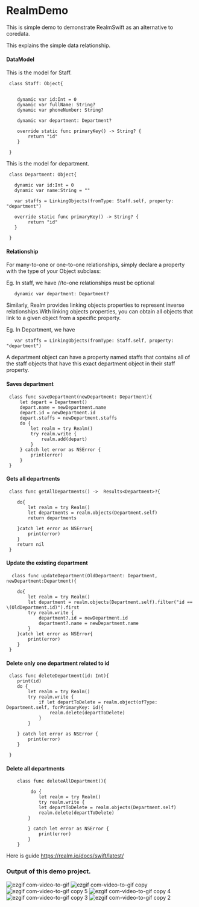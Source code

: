 # RealmDemo


This is simple demo to demonstrate RealmSwift as an alternative to coredata.

This explains the simple data relationship.



 #### DataModel
 
 This is the model for Staff.
 
     class Staff: Object{

       
        dynamic var id:Int = 0
        dynamic var fullName: String?
        dynamic var phoneNumber: String?
        
        dynamic var department: Department?

        override static func primaryKey() -> String? {
            return "id"
        }

     }

 
 
 This is the model for department.
 
     class Department: Object{
     
       dynamic var id:Int = 0
       dynamic var name:String = ""
    
       var staffs = LinkingObjects(fromType: Staff.self, property: "department")
    
       override static func primaryKey() -> String? {
            return "id"
       }
    
     }
     
     
 #### Relationship
 
 For many-to-one or one-to-one relationships, simply declare a property with the type of your Object subclass:
 
 Eg. In staff, we have 
   //to-one relationships must be optional
 
       dynamic var department: Department?
       
Similarly, Realm provides linking objects properties to represent inverse relationships.With linking objects properties, you can obtain all objects that link to a given object from a specific property. 
 
Eg. In Department, we have

       var staffs = LinkingObjects(fromType: Staff.self, property: "department")
        
A department object can have a property named staffs that contains all of the staff objects that have this exact department object in their staff property.

 

 #### Saves department

     class func saveDepartment(newDepartment: Department){
         let depart = Department()
         depart.name = newDepartment.name
         depart.id = newDepartment.id
         depart.staffs = newDepartment.staffs
         do {
             let realm = try Realm()
             try realm.write {
                 realm.add(depart)
             }
         } catch let error as NSError {
             print(error)
         }
     }
    
    
 #### Gets all departments
 
 
     class func getAllDepartments() ->  Results<Department>?{
   
        do{
            let realm = try Realm()
            let departments = realm.objects(Department.self)
            return departments
            
        }catch let error as NSError{
            print(error)
        }
        return nil
     }

#### Update the existing department
 
      class func updateDepartment(OldDepartment: Department, newDepartment:Department){
        
        do{
            let realm = try Realm()
            let department = realm.objects(Department.self).filter("id == \(OldDepartment.id)").first
            try realm.write {
                department?.id = newDepartment.id
                department?.name = newDepartment.name
            }
        }catch let error as NSError{
            print(error)
        }
     }

 #### Delete only one department related to id
 
     class func deleteDepartment(id: Int){
        print(id)
        do {
            let realm = try Realm()
            try realm.write {
                if let departToDelete = realm.object(ofType: Department.self, forPrimaryKey: id){
                    realm.delete(departToDelete)
                }
            }
            
        } catch let error as NSError {
            print(error)
        }
        
     }
    
    
    
#### Delete all departments
    
        class func deleteAllDepartment(){
        
             do {
                let realm = try Realm()
                try realm.write {
                let departToDelete = realm.objects(Department.self)
                realm.delete(departToDelete)
            }
            
            } catch let error as NSError {
                print(error)
            }
        }



Here is guide https://realm.io/docs/swift/latest/

### Output of this demo project.

![ezgif com-video-to-gif](https://user-images.githubusercontent.com/28722125/29398197-00322152-8343-11e7-92a2-581f44be1995.gif) ![ezgif com-video-to-gif copy](https://user-images.githubusercontent.com/28722125/29398201-0842b9e2-8343-11e7-9adf-243c6e274f04.gif) ![ezgif com-video-to-gif copy 5](https://user-images.githubusercontent.com/28722125/29398208-0f2ca218-8343-11e7-84b4-7148bb5f2278.gif) ![ezgif com-video-to-gif copy 4](https://user-images.githubusercontent.com/28722125/29398209-11c45bec-8343-11e7-967b-3c7dbfc85684.gif) ![ezgif com-video-to-gif copy 3](https://user-images.githubusercontent.com/28722125/29398212-14d5bf74-8343-11e7-8837-042c2ba97f4d.gif) ![ezgif com-video-to-gif copy 2](https://user-images.githubusercontent.com/28722125/29398218-18246496-8343-11e7-8597-3f4fbe2bee75.gif)
